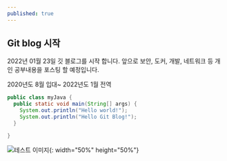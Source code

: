 ```yaml
---
published: true
---
```

## Git blog 시작  

2022년 01월 23일 깃 블로그를 시작 합니다. 앞으로 보안, 도커, 개발, 네트워크 등 개인 공부내용을 포스팅 할 예정입니다. 

2020년도 8월 입대~ 2022년도 1월 전역

```JAVA
public class myJava {
  public static void main(String[] args) {
    System.out.println("Hello world!");
    System.out.println("Hello Git Blog!");
  }

}
```


![테스트 이미지]({{site.baseurl}}./_img/test.jpg){: width="50%" height="50%"}
